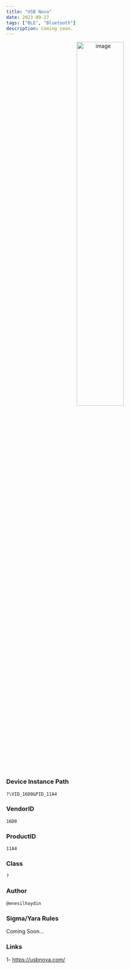 ```yaml
---
title: "USB Nova"
date: 2023-09-27
tags: ["BLE", "Bluetooth"]
description: Coming soon.
---
```


<p align="center">
  <img src="/images/usb-nova.jpg" alt="image" width="50%" height="50%">
</p>


### Device Instance Path

```text
?\VID_16D0&PID_11A4

```

### VendorID

```text
16D0
```

### ProductID

```text
11A4
```
### Class

```text
?
```
### Author

```text
@enesilhaydin
```

### Sigma/Yara Rules

Coming Soon...

### Links

1- https://usbnova.com/
